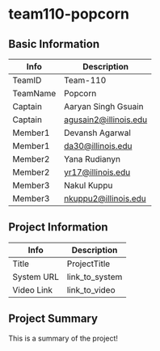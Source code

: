 # team110-popcorn

## Basic Information

|   Info      |        Description     |
| ----------- | ---------------------- |
| TeamID      |        Team-110        |
| TeamName    |         Popcorn        |
| Captain     |  Aaryan Singh Gsuain   |
| Captain     | agusain2@illinois.edu  |
| Member1     |    Devansh Agarwal     |
| Member1     |    da30@illinois.edu   |
| Member2     |      Yana Rudianyn     |
| Member2     |    yr17@illinois.edu   |
| Member3     |      Nakul Kuppu       |
| Member3     |  nkuppu2@illinois.edu  |

## Project Information

|   Info      |        Description     |
| ----------- | ---------------------- |
|  Title      |       ProjectTitle     |
| System URL  |      link_to_system    |
| Video Link  |      link_to_video     |

## Project Summary

This is a summary of the project!
